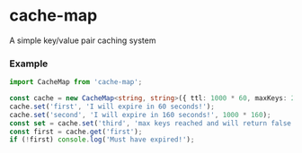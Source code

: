 # cache-map

A simple key/value pair caching system

### Example

```ts
import CacheMap from 'cache-map';

const cache = new CacheMap<string, string>({ ttl: 1000 * 60, maxKeys: 2 });
cache.set('first', 'I will expire in 60 seconds!');
cache.set('second', 'I will expire in 160 seconds!', 1000 * 160);
const set = cache.set('third', 'max keys reached and will return false');
const first = cache.get('first');
if (!first) console.log('Must have expired!');
```
